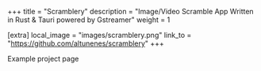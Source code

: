 +++
title = "Scramblery"
description = "Image/Video Scramble App Written in Rust & Tauri powered by Gstreamer"
weight = 1

[extra]
local_image = "images/scramblery.png"
link_to = "https://github.com/altunenes/scramblery"
+++

Example project page


